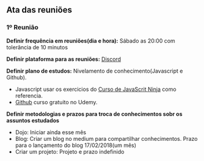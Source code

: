 ## Ata das reuniões

### 1º Reunião
__Definir frequência em reuniões(dia e hora):__ Sábado as 20:00 com tolerância de 10 minutos
 
__Definir plataforma para as reuniões:__ [Discord](https://discordapp.com/) 
 
__Definir plano de estudos:__ Nivelamento de conhecimento(Javascript e Github).
 - Javascript usar os exercicios do [Curso de JavaScrit Ninja](https://github.com/da2k/curso-javascript-ninja) como referencia.
 - [Github](https://www.udemy.com/git-e-github-para-iniciantes/) curso gratuito no Udemy.

__Definir metodologias e prazos para troca de conhecimentos sobr os assuntos estudados__
  
 - Dojo: Iniciar ainda esse mês 
 - Blog: Criar um blog no medium para compartilhar conhecimentos. Prazo para o lançamento do blog 17/02/2018(um mês)
 - Criar um projeto: Projeto e prazo indefinido
